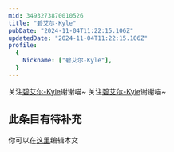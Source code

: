 ```yaml
---
mid: 3493273870010526
title: "碧艾尔-Kyle"
pubDate: "2024-11-04T11:22:15.106Z"
updatedDate: "2024-11-04T11:22:15.106Z"
profile:
  {
    Nickname: ["碧艾尔-Kyle"],
  }
---
```


关注[碧艾尔-Kyle](https://space.bilibili.com/3493273870010526)谢谢喵~ 关注[碧艾尔-Kyle](https://space.bilibili.com/3493273870010526)谢谢喵~

## 此条目有待补充
你可以在[这里](https://github.com/Yuhanawa/VTuber.ICU-Content/edit/master/v/碧艾尔-Kyle/index.md)编辑本文

